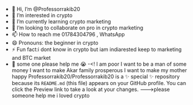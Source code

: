 - 👋 Hi, I’m @Professorrakib20
- 👀 I’m interested in crypto 
- 🌱 I’m currently learning crypto marketing 
- 💞️ I’m looking to collaborate on pro in crypto marketing 
- 📫 How to reach me 01784304796 , WhatsApp 
- 😄 Pronouns: the beginner in crypto
- ⚡ Fun fact:i dont know in crypto but iam indiarested keep to marketing and BTC market
- 🙂 some one please help me 😭 
-<!
I am poor I want to be a man of some money I want to make Akar family prosperous I want to make my mother happy
Professorrakib20/Professorrakib20 is a ✨ special ✨ repository because its `README.md` (this file) appears on your GitHub profile.
You can click the Preview link to take a look at your changes.
--->please someone help me 
i loved crypto 
